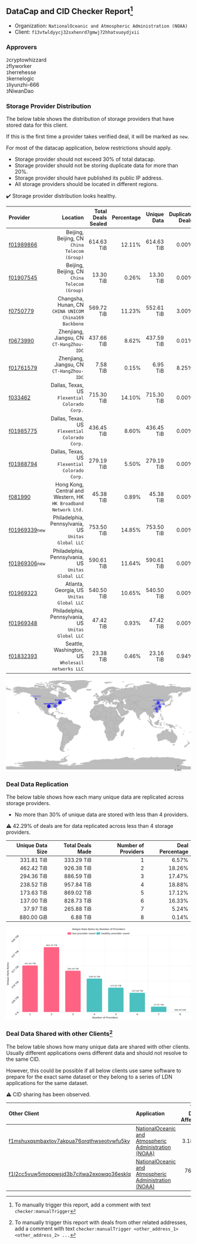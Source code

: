 ## DataCap and CID Checker Report[^1]
 - Organization: `NationalOceanic and Atmospheric Administration (NOAA)`
 - Client: `f13vtwldyycj32sxhenrd7gmwj72hhatvuoydjxii`
### Approvers
`2`cryptowhizzard<br/>`2`flyworker<br/>`1`herrehesse<br/>`3`kernelogic<br/>`1`liyunzhi-666<br/>`3`NiwanDao

### Storage Provider Distribution
The below table shows the distribution of storage providers that have stored data for this client.

If this is the first time a provider takes verified deal, it will be marked as `new`.

For most of the datacap application, below restrictions should apply.
 - Storage provider should not exceed 30% of total datacap.
 - Storage provider should not be storing duplicate data for more than 20%.
 - Storage provider should have published its public IP address.
 - All storage providers should be located in different regions.

✔️ Storage provider distribution looks healthy.

| Provider                                                    |                                                           Location | Total Deals Sealed | Percentage | Unique Data | Duplicate Deals |
| :---------------------------------------------------------- | -----------------------------------------------------------------: | -----------------: | ---------: | ----------: | --------------: |
| [f01989866](https://filfox.info/en/address/f01989866)       |                   Beijing, Beijing, CN<br/>`China Telecom (Group)` |         614.63 TiB |     12.11% |  614.63 TiB |           0.00% |
| [f01907545](https://filfox.info/en/address/f01907545)       |                   Beijing, Beijing, CN<br/>`China Telecom (Group)` |          13.30 TiB |      0.26% |   13.30 TiB |           0.00% |
| [f0750779](https://filfox.info/en/address/f0750779)         |           Changsha, Hunan, CN<br/>`CHINA UNICOM China169 Backbone` |         569.72 TiB |     11.23% |  552.61 TiB |           3.00% |
| [f0673990](https://filfox.info/en/address/f0673990)         |                       Zhenjiang, Jiangsu, CN<br/>`CT-HangZhou-IDC` |         437.66 TiB |      8.62% |  437.59 TiB |           0.01% |
| [f01761579](https://filfox.info/en/address/f01761579)       |                       Zhenjiang, Jiangsu, CN<br/>`CT-HangZhou-IDC` |           7.58 TiB |      0.15% |    6.95 TiB |           8.25% |
| [f033462](https://filfox.info/en/address/f033462)           |                  Dallas, Texas, US<br/>`Flexential Colorado Corp.` |         715.30 TiB |     14.10% |  715.30 TiB |           0.00% |
| [f01985775](https://filfox.info/en/address/f01985775)       |                  Dallas, Texas, US<br/>`Flexential Colorado Corp.` |         436.45 TiB |      8.60% |  436.45 TiB |           0.00% |
| [f01988794](https://filfox.info/en/address/f01988794)       |                  Dallas, Texas, US<br/>`Flexential Colorado Corp.` |         279.19 TiB |      5.50% |  279.19 TiB |           0.00% |
| [f081990](https://filfox.info/en/address/f081990)           | Hong Kong, Central and Western, HK<br/>`HK Broadband Network Ltd.` |          45.38 TiB |      0.89% |   45.38 TiB |           0.00% |
| [f01969339](https://filfox.info/en/address/f01969339)`new`  |             Philadelphia, Pennsylvania, US<br/>`Unitas Global LLC` |         753.50 TiB |     14.85% |  753.50 TiB |           0.00% |
| [f01969306](https://filfox.info/en/address/f01969306)`new`  |             Philadelphia, Pennsylvania, US<br/>`Unitas Global LLC` |         590.61 TiB |     11.64% |  590.61 TiB |           0.00% |
| [f01969323](https://filfox.info/en/address/f01969323)       |                       Atlanta, Georgia, US<br/>`Unitas Global LLC` |         540.50 TiB |     10.65% |  540.50 TiB |           0.00% |
| [f01969348](https://filfox.info/en/address/f01969348)       |             Philadelphia, Pennsylvania, US<br/>`Unitas Global LLC` |          47.42 TiB |      0.93% |   47.42 TiB |           0.00% |
| [f01832393](https://filfox.info/en/address/f01832393)       |               Seattle, Washington, US<br/>`Wholesail networks LLC` |          23.38 TiB |      0.46% |   23.16 TiB |           0.94% |

<img src="https://raw.githubusercontent.com/data-preservation-programs/filplus-checker-assets/main/filecoin-project/filecoin-plus-large-datasets/issues/1483/1686243468366.png"/>

### Deal Data Replication
The below table shows how each many unique data are replicated across storage providers.

- No more than 30% of unique data are stored with less than 4 providers.

⚠️ 42.29% of deals are for data replicated across less than 4 storage providers.

| Unique Data Size | Total Deals Made | Number of Providers | Deal Percentage |
| ---------------: | ---------------: | ------------------: | --------------: |
|       331.81 TiB |       333.29 TiB |                   1 |           6.57% |
|       462.42 TiB |       926.38 TiB |                   2 |          18.26% |
|       294.36 TiB |       886.59 TiB |                   3 |          17.47% |
|       238.52 TiB |       957.84 TiB |                   4 |          18.88% |
|       173.63 TiB |       869.02 TiB |                   5 |          17.12% |
|       137.00 TiB |       828.73 TiB |                   6 |          16.33% |
|        37.97 TiB |       265.88 TiB |                   7 |           5.24% |
|       880.00 GiB |         6.88 TiB |                   8 |           0.14% |

<img src="https://raw.githubusercontent.com/data-preservation-programs/filplus-checker-assets/main/filecoin-project/filecoin-plus-large-datasets/issues/1483/1686243468994.png"/>

### Deal Data Shared with other Clients[^3]
The below table shows how many unique data are shared with other clients.
Usually different applications owns different data and should not resolve to the same CID.

However, this could be possible if all below clients use same software to prepare for the exact same dataset or they belong to a series of LDN applications for the same dataset.

⚠️ CID sharing has been observed.

| Other Client                                                                                                          | Application                                                                                                                             | Total Deals Affected | Unique CIDs | Approvers                                                                                |
| :-------------------------------------------------------------------------------------------------------------------- | :-------------------------------------------------------------------------------------------------------------------------------------- | -------------------: | ----------: | :--------------------------------------------------------------------------------------- |
| [f1mshuxqsmbaxtov7akpua76orqthwseotvwfu5ky](https://filfox.info/en/address/f1mshuxqsmbaxtov7akpua76orqthwseotvwfu5ky) | [NationalOceanic and Atmospheric Administration \(NOAA\)](https://github.com/filecoin-project/filecoin-plus-large-datasets/issues/1682) |             3.18 PiB |      49,711 | `1`cryptowhizzard<br/>`2`flyworker<br/>`3`kernelogic<br/>`1`liyunzhi-666<br/>`3`NiwanDao |
| [f1l2cc5vuw5moppwsjd3b7cjtwa2exowqo36esklq](https://filfox.info/en/address/f1l2cc5vuw5moppwsjd3b7cjtwa2exowqo36esklq) | [NationalOceanic and Atmospheric Administration \(NOAA\)](https://github.com/filecoin-project/filecoin-plus-large-datasets/issues/1955) |           764.97 TiB |      20,889 | `1`cryptowhizzard<br/>`1`flyworker<br/>`2`kernelogic<br/>`2`NiwanDao                     |

[^1]: To manually trigger this report, add a comment with text `checker:manualTrigger`

[^2]: Deals from those addresses are combined into this report as they are specified with `checker:manualTrigger`

[^3]: To manually trigger this report with deals from other related addresses, add a comment with text `checker:manualTrigger <other_address_1> <other_address_2> ...`
